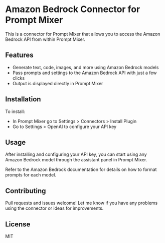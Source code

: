 # Amazon Bedrock Connector for Prompt Mixer

This is a connector for Prompt Mixer that allows you to access the Amazon Bedrock API from within Prompt Mixer.

## Features

- Generate text, code, images, and more using Amazon Bedrock models
- Pass prompts and settings to the Amazon Bedrock API with just a few clicks
- Output is displayed directly in Prompt Mixer

## Installation

To install:

- In Prompt Mixer go to Settings > Connectors > Install Plugin
- Go to Settings > OpenAI to configure your API key

## Usage

After installing and configuring your API key, you can start using any Amazon Bedrock model through the assistant panel in Prompt Mixer.

Refer to the Amazon Bedrock documentation for details on how to format prompts for each model.

## Contributing

Pull requests and issues welcome! Let me know if you have any problems using the connector or ideas for improvements.

## License

MIT
